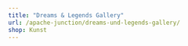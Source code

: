 ```yaml
---
title: "Dreams & Legends Gallery"
url: /apache-junction/dreams-und-legends-gallery/
shop: Kunst
---
```

